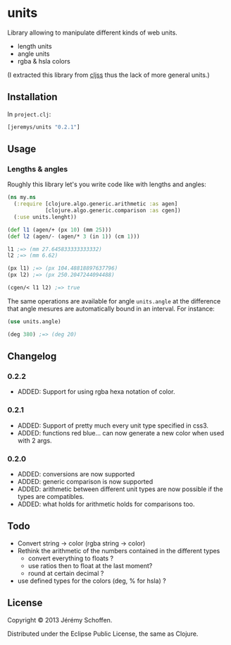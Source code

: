 # units

Library allowing to manipulate different kinds of web units.
 - length units
 - angle units
 - rgba & hsla colors

(I extracted this library from [cljss](https://github.com/JeremS/cljss)
thus the lack of more general units.)

## Installation
In `project.clj`:
```clojure
[jeremys/units "0.2.1"]
```

## Usage
### Lengths & angles
Roughly this library let's you write code like with lengths
and angles:

```clojure
(ns my.ns
  (:require [clojure.algo.generic.arithmetic :as agen]
            [clojure.algo.generic.comparison :as cgen])
  (:use units.lenght))

(def l1 (agen/+ (px 10) (mm 25)))
(def l2 (agen/- (agen/* 3 (in 1)) (cm 1)))

l1 ;=> (mm 27.645833333333332)
l2 ;=> (mm 6.62)

(px l1) ;=> (px 104.48818897637796)
(px l2) ;=> (px 250.2047244094488)

(cgen/< l1 l2) ;=> true

```

The same operations are available for angle `units.angle`
at the difference that angle mesures are automatically
bound in an interval. For instance:

```clojure
(use units.angle)

(deg 380) ;=> (deg 20)
```

## Changelog
### 0.2.2
 - ADDED: Support for using rgba hexa notation of color.

### 0.2.1
 - ADDED: Support of pretty much every unit type specified in css3.
 - ADDED: functions red blue... can now generate a new color when used
 with 2 args.

### 0.2.0
 - ADDED: conversions are now supported
 - ADDED: generic comparison is now supported
 - ADDED: arithmetic between different unit types are now possible
 if the types are compatibles.
 - ADDED: what holds for arithmetic holds for comparisons too.


## Todo
 - Convert string -> color (rgba string -> color)
 - Rethink the arithmetic of the numbers contained in the different types
   - convert everything to floats ?
   - use ratios then to float at the last moment?
   - round at certain decimal ?
 - use defined types for the colors (deg, % for hsla) ?

## License

Copyright © 2013 Jérémy Schoffen.

Distributed under the Eclipse Public License, the same as Clojure.
